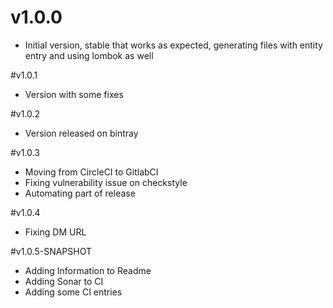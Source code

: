 # v1.0.0
- Initial version, stable that works as expected, generating files with entity entry and using lombok as well

#v1.0.1
- Version with some fixes

#v1.0.2
- Version released on bintray

#v1.0.3
- Moving from CircleCI to GitlabCI
- Fixing vulnerability issue on checkstyle
- Automating part of release

#v1.0.4
- Fixing DM URL

#v1.0.5-SNAPSHOT
 - Adding Information to Readme
 - Adding Sonar to CI
 - Adding some CI entries